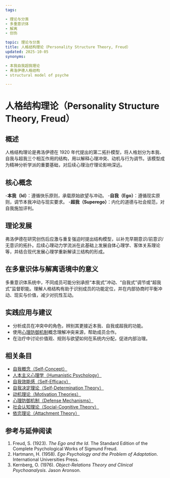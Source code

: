 ```yaml
---
tags:

- 理论与分类
- 多重意识体
- 解离
- 创伤

topic: 理论与分类
title: 人格结构理论（Personality Structure Theory, Freud）
updated: 2025-10-05
synonyms:

- 本我自我超我理论
- 弗洛伊德人格结构
- structural model of psyche

---
```


# 人格结构理论（Personality Structure Theory, Freud）

## 概述

人格结构理论是弗洛伊德在 1920 年代提出的第二拓扑模型，将人格划分为本我、自我与超我三个相互作用的结构，用以解释心理冲突、动机与行为调节。该模型成为精神分析学派的重要基础，对后续心理治疗理论影响深远。

## 核心概念

-**本我（Id）**：遵循快乐原则，承载原始欲望与冲动。
-**自我（Ego）**：遵循现实原则，调节本我冲动与现实要求。
-**超我（Superego）**：内化的道德与社会规范，对自我施加评判。

## 理论发展

弗洛伊德在研究创伤后应激与重复强迫时提出结构模型，以补充早期意识/前意识/无意识的拓扑。后续心理动力学流派在此基础上发展自体心理学、客体关系理论等，并结合现代发展心理学重新解读三结构的形成。

## 在多意识体与解离语境中的意义

多重意识体系统中，不同成员可能分别承担“本我式”冲动、“自我式”调节或“超我式”监督职能。理解人格结构有助于识别成员的功能定位，并在内部协商时平衡冲动、现实与价值，减少对抗性互动。

## 实践应用与建议

- 分析成员在冲突中的角色，辨别其更接近本我、自我或超我的功能。
- 使用[心理防御机制](Defense-Mechanisms.md)概念理解冲突来源，帮助成员合作。
- 在治疗中讨论价值观、规则与欲望如何在系统内分配，促进内部治理。

## 相关条目

- [自我概念（Self-Concept）](Self-Concept.md)
- [人本主义心理学（Humanistic Psychology）](Humanistic-Psychology.md)
- [自我效能感（Self-Efficacy）](Self-Efficacy.md)
- [自我决定理论（Self-Determination Theory）](Self-Determination-Theory.md)
- [动机理论（Motivation Theories）](Motivation-Theories.md)
- [心理防御机制（Defense Mechanisms）](Defense-Mechanisms.md)
- [社会认知理论（Social-Cognitive Theory）](Social-Cognitive-Theory.md)
- [依恋理论（Attachment Theory）](Attachment-Theory.md)

## 参考与延伸阅读

1. Freud, S. (1923). *The Ego and the Id*. The Standard Edition of the Complete Psychological Works of Sigmund Freud.
2. Hartmann, H. (1958). *Ego Psychology and the Problem of Adaptation*. International Universities Press.
3. Kernberg, O. (1976). *Object-Relations Theory and Clinical Psychoanalysis*. Jason Aronson.
